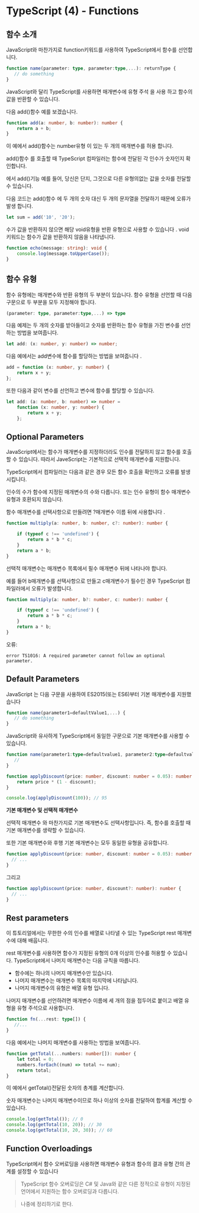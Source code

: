 # TypeScript (4) - Functions



## 함수 소개 


JavaScript와 마찬가지로 function키워드를 사용하여 TypeScript에서 함수를 선언합니다.

```typescript
function name(parameter: type, parameter:type,...): returnType {
   // do something
}
```

JavaScript와 달리 TypeScript를 사용하면 매개변수에 유형 주석 을 사용 하고 함수의 값을 반환할 수 있습니다.

다음 add()함수 예를 보겠습니다.
```typescript
function add(a: number, b: number): number {
    return a + b;
}
```


이 예에서 add()함수는 number유형 이 있는 두 개의 매개변수를 허용 합니다.

add()함수 를 호출할 때 TypeScript 컴파일러는 함수에 전달된 각 인수가 숫자인지 확인합니다.

에서 add()기능 예를 들어, 당신은 단지, 그것으로 다른 유형의없는 값을 숫자를 전달할 수 있습니다.

다음 코드는 add()함수 에 두 개의 숫자 대신 두 개의 문자열을 전달하기 때문에 오류가 발생 합니다.


```typescript
let sum = add('10', '20');
```

수가 값을 반환하지 않으면 해당 void유형을 반환 유형으로 사용할 수 있습니다 . void키워드는 함수가 값을 반환하지 않음을 나타냅니다. 



```typescript
function echo(message: string): void {
    console.log(message.toUpperCase());
}
```



## 함수 유형 
함수 유형에는 매개변수와 반환 유형의 두 부분이 있습니다. 함수 유형을 선언할 때 다음 구문으로 두 부분을 모두 지정해야 합니다.


```typescript
(parameter: type, parameter:type,...) => type
```


다음 예제는 두 개의 숫자를 받아들이고 숫자를 반환하는 함수 유형을 가진 변수를 선언하는 방법을 보여줍니다.

```typescript
let add: (x: number, y: number) => number;
```



다음 예에서는 add변수에 함수를 할당하는 방법을 보여줍니다 .


```typescript
add = function (x: number, y: number) {
    return x + y;
};
```
또한 다음과 같이 변수를 선언하고 변수에 함수를 할당할 수 있습니다.


```typescript
let add: (a: number, b: number) => number =
    function (x: number, y: number) {
        return x + y;
    };
```


## Optional Parameters



JavaScript에서는 함수가 매개변수를 지정하더라도 인수를 전달하지 않고 함수를 호출할 수 있습니다. 따라서 JaveScript는 기본적으로 선택적 매개변수를 지원합니다.

TypeScript에서 컴파일러는 다음과 같은 경우 모든 함수 호출을 확인하고 오류를 발생시킵니다.

인수의 수가 함수에 지정된 매개변수의 수와 다릅니다.
또는 인수 유형이 함수 매개변수 유형과 호환되지 않습니다.


함수 매개변수를 선택사항으로 만들려면 ?매개변수 이름 뒤에 사용합니다 .


```typescript
function multiply(a: number, b: number, c?: number): number {

    if (typeof c !== 'undefined') {
        return a * b * c;
    }
    return a * b;
}
```


선택적 매개변수는 매개변수 목록에서 필수 매개변수 뒤에 나타나야 합니다.

예를 들어 b매개변수를 선택사항으로 만들고 c매개변수가 필수인 경우 TypeScript 컴파일러에서 오류가 발생합니다.


```typescript
function multiply(a: number, b?: number, c: number): number {

    if (typeof c !== 'undefined') {
        return a * b * c;
    }
    return a * b;
}
```
오류:
```shell
error TS1016: A required parameter cannot follow an optional parameter.
```

## Default Parameters
JavaScript 는 다음 구문을 사용하여 ES2015(또는 ES6)부터 기본 매개변수를 지원했습니다 

```typescript
function name(parameter1=defaultValue1,...) {
   // do something
}
```
JavaScript와 유사하게 TypeScript에서 동일한 구문으로 기본 매개변수를 사용할 수 있습니다.

```typescript
function name(parameter1:type=defaultvalue1, parameter2:type=defaultvalue2,...) {
   //
}
```

```typescript
function applyDiscount(price: number, discount: number = 0.05): number {
    return price * (1 - discount);
}

console.log(applyDiscount(100)); // 95
```

**기본 매개변수 및 선택적 매개변수**



선택적 매개변수 와 마찬가지로 기본 매개변수도 선택사항입니다. 즉, 함수를 호출할 때 기본 매개변수를 생략할 수 있습니다.

또한 기본 매개변수와 후행 기본 매개변수는 모두 동일한 유형을 공유합니다.


```typescript
function applyDiscount(price: number, discount: number = 0.05): number {
  // ...
}
```
그리고
```typescript
function applyDiscount(price: number, discount?: number): number {
  // ...
}
```



## Rest parameters
이 튜토리얼에서는 무한한 수의 인수를 배열로 나타낼 수 있는 TypeScript rest 매개변수에 대해 배웁니다.


rest 매개변수를 사용하면 함수가 지정된 유형의 0개 이상의 인수를 허용할 수 있습니다. TypeScript에서 나머지 매개변수는 다음 규칙을 따릅니다.

* 함수에는 하나의 나머지 매개변수만 있습니다.
* 나머지 매개변수는 매개변수 목록의 마지막에 나타납니다.
* 나머지 매개변수의 유형은 배열 유형 입니다.


나머지 매개변수를 선언하려면 매개변수 이름에 세 개의 점을 접두어로 붙이고 배열 유형을 유형 주석으로 사용합니다.


```typescript
function fn(...rest: type[]) {
   //...
}
```
다음 예에서는 나머지 매개변수를 사용하는 방법을 보여줍니다.

```typescript
function getTotal(...numbers: number[]): number {
    let total = 0;
    numbers.forEach((num) => total += num);
    return total;
}
```

이 예에서 getTotal()전달된 숫자의 총계를 계산합니다.

숫자 매개변수는 나머지 매개변수이므로 하나 이상의 숫자를 전달하여 합계를 계산할 수 있습니다.


```typescript
console.log(getTotal()); // 0
console.log(getTotal(10, 20)); // 30
console.log(getTotal(10, 20, 30)); // 60
```



## Function Overloadings
TypeScript에서 함수 오버로딩을 사용하면 매개변수 유형과 함수의 결과 유형 간의 관계를 설정할 수 있습니다

> TypeScript 함수 오버로딩은 C# 및 Java와 같은 다른 정적으로 유형이 지정된 언어에서 지원하는 함수 오버로딩과 다릅니다.

> 나중에 정리하기로 한다. 



